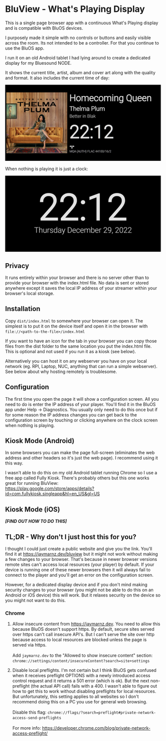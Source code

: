 # BluView - What's Playing Display
This is a single page browser app with a continuous What's Playing display and is compatible with BluOS devices.

I purposely made it simple with no controls or buttons and easily visible across the room. Its not intended to be a controller. For that you continue to use the BluOS app.

I run it on an old Android tablet I had lying around to create a dedicated display for my Bluesound NODE.

It shows the current title, artist, album and cover art along with the quality and format. It also includes the current time of day:

<kbd><img src="https://raw.githubusercontent.com/jaymarnz/bluview/master/images/playing.jpg"></kbd>

When nothing is playing it is just a clock:

<kbd><img src="https://raw.githubusercontent.com/jaymarnz/bluview/master/images/not-playing.jpg"></kbd>

## Privacy
It runs entirely within your browser and there is no server other than to provide your browser with the index.html file. No data is sent or stored anywhere except it saves the local IP address of your streamer within your browser's local storage.

## Installation
Copy `dist/index.html` to somewhere your browser can open it. The simplest is to put it on the device itself and open it in the browser with `file://<path-to-the-file>/index.html`

If you want to have an icon for the tab in your browser you can copy those files from the dist folder to the same location you put the index.html file. This is optional and not used if you run it as a kiosk (see below).

Alternatively you can host it on any webserver you have on your local network (eg. RPI, Laptop, NUC, anything that can run a simple webserver). See below about why hosting remotely is troublesome.

## Configuration
The first time you open the page it will show a configuration screen. All you need to do is enter the IP address of your player. You'll find it in the BluOS app under Help -> Diagnostics. You usually only need to do this once but if for some reason the IP address changes you can get back to the configuration screen by touching or clicking anywhere on the clock screen when nothing is playing.

## Kiosk Mode (Android)
In some browsers you can make the page full-screen (eliminates the web address and other headers so it's just the web page). I recommend using it this way.

I wasn't able to do this on my old Android tablet running Chrome so I use a free app called Fully Kiosk. There's probably others but this one works great for running BluView:<br>https://play.google.com/store/apps/details?id=com.fullykiosk.singleapp&hl=en_US&gl=US

## Kiosk Mode (iOS)
***[FIND OUT HOW TO DO THIS]***

## TL;DR - Why don't I just host this for you?
I thought I could just create a public website and give you the link. You'll find it at https://jaymarnz.dev/bluview but it might not work without making a few changes to your browser. That's because in newer browser versions remote sites can't access local resources (your player) by default. If your device is running one of these newer browsers then it will always fail to connect to the player and you'll get an error on the configuration screen.

However, for a dedicated display device and if you don't mind making security changes to your browser (you might not be able to do this on an Android or iOS device) this will work. But it relaxes security on the device so you might not want to do this.

### Chrome
1. Allow insecure content from https://jaymarnz.dev. You need to allow this because BluOS doesn't support https. By default, secure sites served over https can't call insecure API's. But I can't serve the site over http because access to local resources are blocked unless the page is served via https.<br><br>Add `jaymarnz.dev` to the "Allowed to show insecure content" section: <br>`chrome://settings/content/insecureContent?search=site+settings`

2. Disable local preflights. I'm not certain but I think BluOS gets confused when it receives preflight OPTIONS with a newly introduced access control request and it returns a 501 error (which is ok). But the next non-preflight (the actual API call) fails with a 400. I wasn't able to figure out how to get this to work without disabling preflights for local resources. But unfortunately, this setting applies to all websites so I don't recommend doing this on a PC you use for general web browsing.<br> <br>Disable this flag: `chrome://flags/?search=preflight#private-network-access-send-preflights`<br><br>For more info: https://developer.chrome.com/blog/private-network-access-preflight/


 